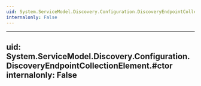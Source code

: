```yaml
---
uid: System.ServiceModel.Discovery.Configuration.DiscoveryEndpointCollectionElement
internalonly: False
---
```


---
uid: System.ServiceModel.Discovery.Configuration.DiscoveryEndpointCollectionElement.#ctor
internalonly: False
---

